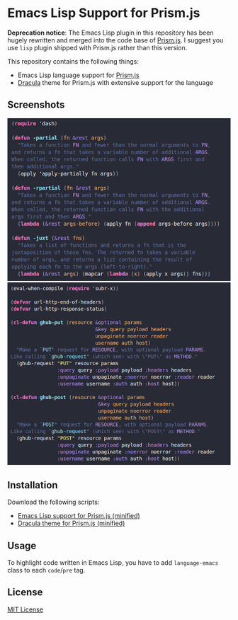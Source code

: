# Emacs Lisp Support for Prism.js

**Deprecation notice**: The Emacs Lisp plugin in this repository has been hugely rewritten and merged into the code base of [Prism.js](https://github.com/PrismJS/prism). I suggest you use `lisp` plugin shipped with Prism.js rather than this version.

This repository contains the following things:

- Emacs Lisp language support for [Prism.js](http://prismjs.com/)
- [Dracula](https://draculatheme.com/) theme for Prism.js with extensive support for the language

## Screenshots

![dash-functional](https://github.com/akirak/prism-emacs-lisp/blob/master/screenshots/dash-functional.png?raw=true)
![ghub](https://github.com/akirak/prism-emacs-lisp/blob/master/screenshots/ghub.png?raw=true)

## Installation

Download the following scripts:

- [Emacs Lisp support for Prism.js (minified)](https://raw.githubusercontent.com/akirak/prism-emacs-lisp/master/dist/prism-emacs.min.js)
- [Dracula theme for Prism.js (minified)](https://raw.githubusercontent.com/akirak/prism-emacs-lisp/master/dist/prism-dracula.min.css)

## Usage

To highlight code written in Emacs Lisp, you have to add `language-emacs` class to each `code`/`pre` tag. 

## License

[MIT License](LICENSE)
